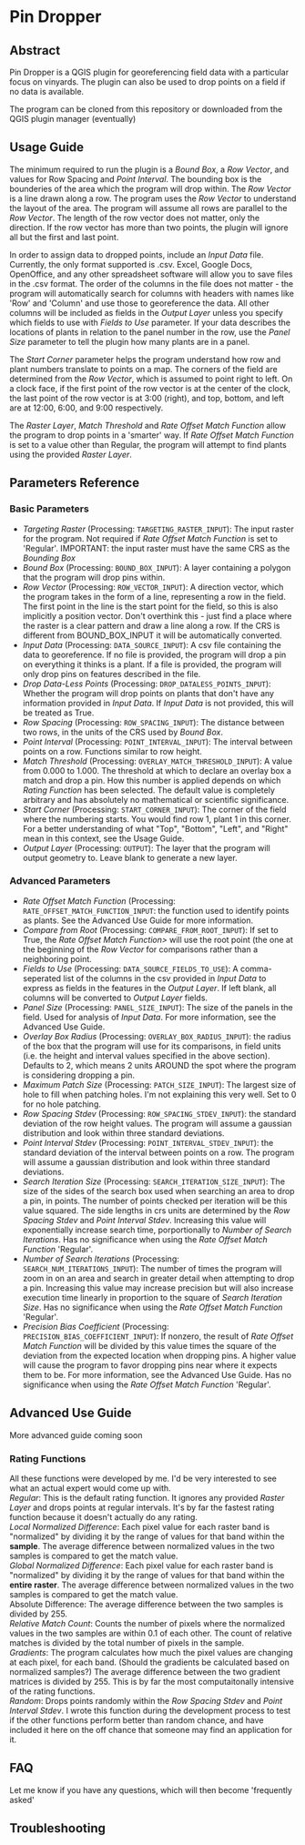 <h1>Pin Dropper</h1>
<h2>Abstract</h2>
<p>Pin Dropper is a QGIS plugin for georeferencing field data with a particular focus on vinyards. The plugin can also be
used to drop points on a field if no data is available.</p>
<p>The program can be cloned from this repository or downloaded from the QGIS plugin manager (eventually)</p>

<h2>Usage Guide</h2>
<p>The minimum required to run the plugin is a <i>Bound Box</i>, a <i>Row Vector</i>, and values for </i>Row Spacing</i> and <i>Point Interval</i>. The bounding box is the bounderies of the area which the program will drop within. The <i>Row Vector</i> is a line drawn along a row. The program uses the <i>Row Vector</i> to understand the layout of the area. The program will assume all rows are parallel to the <i>Row Vector</i>. The length of the row vector does not matter, only the direction. If the row vector has more than two points, the plugin will ignore all but the first and last point.</p>
<p>In order to assign data to dropped points, include an <i>Input Data</i> file. Currently, the only format supported is .csv. Excel, Google Docs, OpenOffice, and any other spreadsheet software will allow you to save files in the .csv format. The order of the columns in the file does not matter - the program will automatically search for columns with headers with names like 'Row' and 'Column' and use those to georeference the data. All other columns will be included as fields in the <i>Output Layer</i> unless you specify which fields to use with <i>Fields to Use</i> parameter. If your data describes the locations of plants in relation to the panel number in the row, use the <i>Panel Size</i> parameter to tell the plugin how many plants are in a panel.</p>
<p>The <i>Start Corner</i> parameter helps the program understand how row and plant numbers translate to points on a map. The corners of the field are determined from the <i>Row Vector</i>, which is assumed to point right to left. On a clock face, if the first point of the row vector is at the center of the clock, the last point of the row vector is at 3:00 (right), and top, bottom, and left are at 12:00, 6:00, and 9:00 respectively.</p>
<p>The <i>Raster Layer</i>, <i>Match Threshold</i> and <i>Rate Offset Match Function</i> allow the program to drop points in a 'smarter' way. If <i>Rate Offset Match Function</i> is set to a value other than Regular, the program will attempt to find plants using the provided <i>Raster Layer</i>.</p>

<h2>Parameters Reference</h2>
<h3>Basic Parameters</h3>
<ul>
<li><i>Targeting Raster</i> (Processing: <code>TARGETING_RASTER_INPUT</code>): The input raster for the program. Not required if <i>Rate Offset Match Function</i> is set to 'Regular'. IMPORTANT: the input raster must have the same CRS as the <i>Bounding Box</i></li>
<li><i>Bound Box</i> (Processing: <code>BOUND_BOX_INPUT</code>): A layer containing a polygon that the program will drop pins within.</li>
<li><i>Row Vector</i> (Processing: <code>ROW_VECTOR_INPUT</code>): A direction vector, which the program takes in the form of a line, representing a row in the field. The first point in the line is the start point for the field, so this is also implicitly a position vector. Don't overthink this - just find a place where the raster is a clear pattern and draw a line along a row. If the CRS is different from BOUND_BOX_INPUT it will be automatically converted.</li>
<li><i>Input Data</i> (Processing: <code>DATA_SOURCE_INPUT</code>): A csv file containing the data to georeference. If no file is provided, the program will drop a pin on everything it thinks is a plant. If a file is provided, the program will only drop pins on features described in the file.</li>
<li><i>Drop Data-Less Points</i> (Processing: <code>DROP_DATALESS_POINTS_INPUT</code>): Whether the program will drop points on plants that don't have any information provided in <i>Input Data</i>. If <i>Input Data</i> is not provided, this will be treated as True.</li>
<li><i>Row Spacing</i> (Processing: <code>ROW_SPACING_INPUT</code>): The distance between two rows, in the units of the CRS used by <i>Bound Box</i>.</li>
<li><i>Point Interval</i> (Processing: <code>POINT_INTERVAL_INPUT</code>): The interval between points on a row. Functions similar to row height.</li>
<li><i>Match Threshold</i> (Processing: <code>OVERLAY_MATCH_THRESHOLD_INPUT</code>): A value from 0.000 to 1.000. The threshold at which to declare an overlay box a match and drop a pin. How this number is applied depends on which <i>Rating Function</i> has been selected. The default value is completely arbitrary and has absolutely no mathematical or scientific significance.</li>
<li><i>Start Corner</i> (Processing: <code>START_CORNER_INPUT</code>): The corner of the field where the numbering starts. You would find row 1, plant 1 in this corner. For a better understanding of what "Top", "Bottom", "Left", and "Right" mean in this context, see the Usage Guide.</li>
<li><i>Output Layer</i> (Processing: <code>OUTPUT</code>): The layer that the program will output geometry to. Leave blank to generate a new layer.</li>
</ul>

<h3>Advanced Parameters</h3>
<ul>
<li><i>Rate Offset Match Function</i> (Processing: <code>RATE_OFFSET_MATCH_FUNCTION_INPUT</code>: the function used to identify points as plants. See the Advanced Use Guide for more information.</li>
<li><i>Compare from Root</i> (Processing: <code>COMPARE_FROM_ROOT_INPUT</code>): If set to True, the <i>Rate Offset Match Function></i> will use the root point (the one at the beginning of the <i>Row Vector</i> for comparisons rather than a neighboring point.</li>
<li><i>Fields to Use</i> (Processing: <code>DATA_SOURCE_FIELDS_TO_USE</code>): A comma-seperated list of the columns in the csv provided in <i>Input Data</i> to express as fields in the features in the <i>Output Layer</i>. If left blank, all columns will be converted to <i>Output Layer</i> fields.</li>
<li><i>Panel Size</i> (Processing: <code>PANEL_SIZE_INPUT</code>): The size of the panels in the field. Used for analysis of <i>Input Data</i>. For more information, see the Advanced Use Guide.</li>
<li><i>Overlay Box Radius</i> (Processing: <code>OVERLAY_BOX_RADIUS_INPUT</code>): the radius of the box that the program will use for its comparisons, in field units (i.e. the height and interval values specified in the above section). Defaults to 2, which means 2 units AROUND the spot where the program is considering dropping a pin.</li>
<li><i>Maximum Patch Size</i> (Processing: <code>PATCH_SIZE_INPUT</code>): The largest size of hole to fill when patching holes. I'm not explaining this very well. Set to 0 for no hole patching.</li>
<li><i>Row Spacing Stdev</i> (Processing: <code>ROW_SPACING_STDEV_INPUT</code>): the standard deviation of the row height values. The program will assume a gaussian distribution and look within three standard deviations.</li>
<li><i>Point Interval Stdev</i> (Processing: <code>POINT_INTERVAL_STDEV_INPUT</code>): the standard deviation of the interval between points on a row. The program will assume a gaussian distribution and look within three standard deviations.</li>
<li><i>Search Iteration Size</i> (Processing: <code>SEARCH_ITERATION_SIZE_INPUT</code>): The size of the sides of the search box used when searching an area to drop a pin, in points. The number of points checked per iteration will be this value squared. The side lengths in crs units are determined by the <i>Row Spacing Stdev</i> and <i>Point Interval Stdev</i>. Increasing this value will exponentially increase search time, porportionally to <i>Number of Search Iterations</i>. Has no significance when using the <i>Rate Offset Match Function</i> 'Regular'.</li>
<li><i>Number of Search Iterations</i> (Processing: <code>SEARCH_NUM_ITERATIONS_INPUT</code>): The number of times the program will zoom in on an area and search in greater detail when attempting to drop a pin. Increasing this value may increase precision but will also increase execution time linearly in proportion to the square of <i>Search Iteration Size</i>. Has no significance when using the <i>Rate Offset Match Function</i> 'Regular'.</li>
<li><i>Precision Bias Coefficient</i> (Processing: <code>PRECISION_BIAS_COEFFICIENT_INPUT</code>): If nonzero, the result of <i>Rate Offset Match Function</i> will be divided by this value times the square of the deviation from the expected location when dropping pins. A higher value will cause the program to favor dropping pins near where it expects them to be. For more information, see the Advanced Use Guide. Has no significance when using the <i>Rate Offset Match Function</i> 'Regular'.</li>
</ul>

<h2>Advanced Use Guide</h2>
More advanced guide coming soon
<h3>Rating Functions</h3>
All these functions were developed by me. I'd be very interested to see what an actual expert would come up with.<Br>
<i>Regular</i>: This is the default rating function. It ignores any provided <i>Raster Layer</i> and drops points at regular intervals. It's by far the fastest rating function because it doesn't actually do any rating.<br>
<i>Local Normalized Difference</i>: Each pixel value for each raster band is "normalized" by dividing it by the range of values for that band within the <b>sample</b>. The average difference between normalized values in the two samples is compared to get the match value.<br>
<i>Global Normalized Difference</i>: Each pixel value for each raster band is "normalized" by dividing it by the range of values for that band within the <b>entire raster</b>. The average difference between normalized values in the two samples is compared to get the match value.<br
<i>Absolute Difference</i>: The average difference between the two samples is divided by 255.<br>
<i>Relative Match Count</i>: Counts the number of pixels where the normalized values in the two samples are within 0.1 of each other. The count of relative matches is divided by the total number of pixels in the sample.<br>
<i>Gradients</i>: The program calculates how much the pixel values are changing at each pixel, for each band. (Should the gradients be calculated based on normalized samples?) The average difference between the two gradient matrices is divided by 255. This is by far the most computaitonally intensive of the rating functions.<br>
<i>Random</i>: Drops points randomly within the <i>Row Spacing Stdev</i> and <i>Point Interval Stdev</i>. I wrote this function during the development process to test if the other functions perform better than random chance, and have included it here on the off chance that someone may find an application for it.<br>

<h2>FAQ</h2>
Let me know if you have any questions, which will then become 'frequently asked'

<h2>Troubleshooting</h2>